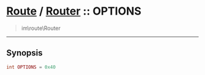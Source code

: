 # [Route](route.md) / [Router](route-Router.md) :: OPTIONS
 > im\route\Router
____

## Synopsis
```php
int OPTIONS = 0x40
```
